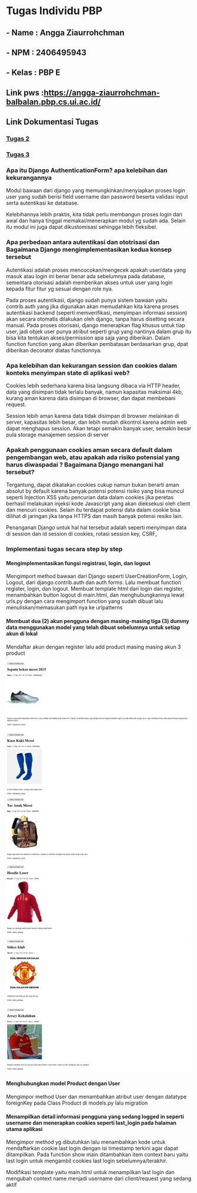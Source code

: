 # Tugas Individu PBP

## - Name : Angga Ziaurrohchman
## - NPM : 2406495943
## - Kelas : PBP E

## Link pws :https://angga-ziaurrohchman-balbalan.pbp.cs.ui.ac.id/ 

## Link Dokumentasi Tugas
### [Tugas 2](../../wiki/[README]-Tugas-Individu-2)
### [Tugas 3](../../wiki/[README]-Tugas-Individu-3)

### Apa itu Django AuthenticationForm? apa kelebihan dan kekurangannya 
Modul bawaan dari django yang memungkinkan/menyiapkan proses login user yang sudah berisi field username dan password beserta validasi input serta autentikasi ke database.

Kelebihannya lebih praktis, kita tidak perlu membangun proses login dari awal dan hanya tinggal memakai/menerapkan modul yg sudah ada. Selain itu modul ini juga dapat dikustomisasi sehingga lebih fleksibel. 

### Apa perbedaan antara autentikasi dan ototrisasi dan Bagaimana Django mengimplementasikan kedua konsep tersebut
Autentikasi adalah proses mencocokan/mengecek apakah user/data yang masuk atau login ini benar benar ada sebelumnya pada database, sementara otorisasi adalah memberikan akses untuk user yang login kepada fitur fitur yg sesuai dengan role nya. 

Pada proses autentikasi, django sudah punya sistem bawaan yaitu contrib.auth yang jika digunakan akan memudahkan kita karena proses autentikasi backend (seperti memverifikasi, menyimpan informasi session) akan secara otomatis dilakukan oleh django, tanpa harus disetting secara manual. Pada proses otorisasi, django menerapkan flag khusus untuk tiap user, jadi objek user punya atribut seperti grup yang nantinya dalam grup itu bisa kita tentukan akses/permission apa saja yang diberikan. Dalam function function yang akan diberikan pembatasan berdasarkan grup, dpat diberikan decorator diatas functionnya. 

### Apa kelebihan dan kekurangan session dan cookies dalam konteks menyimpan state di aplikasi web?
Cookies lebih sederhana karena bisa langsung dibaca via HTTP header, data yang disimpan tidak terlalu banyak, namun kapasitas maksimal 4kb, kurang aman karena data disimpan di browser, dan dapat membebani request.

Session lebih aman karena data tidak disimpan di browser melainkan di server, kapasitas lebih besar, dan lebih mudah dikontrol karena admin web dapat menghapus session. Akan tetapi semakin banyak user, semakin besar pula storage manajemen session di server

### Apakah penggunaan cookies aman secara default dalam pengembangan web, atau apakah ada risiko potensial yang harus diwaspadai ? Bagaimana Django menangani hal tersebut?
Tergantung, dapat dikatakan cookies cukup namun bukan berarti aman absolut by default karena banyak potensi potensi risiko yang bisa muncul seperti Injection XSS yaitu pencurian data dalam cookies jika peretas berhasil melakukan injeksi kode Javascript yang akan dieksekusi oleh client dan mencuri cookies. Selain itu terdapat potensi data dalam cookie bisa dilihat di jaringan jika tanpa HTTPS dan masih banyak potensi resiko lain. 

Penanganan Django untuk hal hal tersebut adalah seperti menyimpan data di session dan id session di cookies, rotasi session key, CSRF, 

### Implementasi tugas secara step by step

#### Mengimplementasikan fungsi registrasi, login, dan logout 
Mengimport method bawaan dari Django seperti UserCreationForm, Login, Logout, dari django.contrib.auth dan auth.forms. Lalu membuat function register, login, dan logout. Membuat template html dari login dan register, menambahkan button logout di main.html, dan menghubungkannya lewat urls.py dengan cara mengimport function yang sudah dibuat lalu menuliskan/memasukan path nya ke urlpatterns

#### Membuat dua (2) akun pengguna dengan masing-masing tiga (3) dummy data menggunakan model yang telah dibuat sebelumnya untuk setiap akun di lokal
Mendaftar akun dengan register lalu add product masing masing akun 3 product

![alt text](<Screenshot 2025-09-22 225054.png>) 
![alt text](<Screenshot 2025-09-22 225125.png>) 
![alt text](<Screenshot 2025-09-22 225137.png>) 
![alt text](<Screenshot 2025-09-22 225149.png>) 
![alt text](<Screenshot 2025-09-22 225204.png>) 
![alt text](<Screenshot 2025-09-22 225222.png>) 

#### Menghubungkan model Product dengan User
Mengimpor method User dan menambahkan atribut user dengan datatype foreignKey pada Class Product di models.py lalu migration

#### Menampilkan detail informasi pengguna yang sedang logged in seperti username dan menerapkan cookies seperti last_login pada halaman utama aplikasi
Mengimpor method yg dibutuhkan lalu menambahkan kode untuk mendaftarkan cookie last login dengan isi timestamp terkini agar dapat ditampilkan. Pada function show main ditambahkan item context baru yaitu last login untuk mengambil cookies last login sebelumnya/terakhir.

Modifikasi template yaitu main.html untuk menampilkan last login dan mengubah context name menjadi username dari client/request yang sedang aktif
